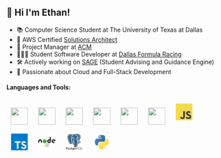 <h2> 👋 Hi I'm Ethan! </h2>

- 📚 Computer Science Student at The University of Texas at Dallas
- 💠 AWS Certified [Solutions Architect](https://cp.certmetrics.com/amazon/en/public/verify/credential/fca9329a4c99464da824a02d8ad43de4)
- 🚀 Project Manager at [ACM](https://github.com/acm-projects)
- 👨🏾‍💻 Student Software Developer at [Dallas Formula Racing](https://github.com/DallasFormulaRacing)
- 🛠️ Actively working on [SAGE](https://github.com/TheSAGEProject/SAGE) (Student Advising and Guidance Engine)
- 💜 Passionate about Cloud and Full-Stack Development

<h4 align="left">Languages and Tools:</h4>
<p align="left"> 
  <img src="https://cdn.jsdelivr.net/gh/devicons/devicon@latest/icons/amazonwebservices/amazonwebservices-plain-wordmark.svg" width="40" height="40" style="margin: 10px;"/>
  <img src="https://cdn.jsdelivr.net/gh/devicons/devicon@latest/icons/docker/docker-plain.svg" width="40" height="40" style="margin: 10px;"/> 
  <img src="https://cdn.jsdelivr.net/gh/devicons/devicon@latest/icons/git/git-plain.svg" width="40" height="40" style="margin: 10px;"/> 
  <img src="https://cdn.jsdelivr.net/gh/devicons/devicon@latest/icons/nextjs/nextjs-original.svg" width="40" height="40" style="margin: 10px;"/> 
  <img src="https://cdn.jsdelivr.net/gh/devicons/devicon@latest/icons/react/react-original.svg" width="40" height="40" style="margin: 10px;"/>
  <img src="https://cdn.jsdelivr.net/gh/devicons/devicon@latest/icons/cplusplus/cplusplus-plain.svg" width="40" height="40" style="margin: 10px;"/> 
  <img src="https://raw.githubusercontent.com/devicons/devicon/master/icons/javascript/javascript-original.svg" width="40" height="40" style="margin: 10px;"/>
  <img src="https://raw.githubusercontent.com/devicons/devicon/master/icons/typescript/typescript-original.svg" alt="typescript" width="40" height="40" style="margin: 10px;"/>
  <img src="https://raw.githubusercontent.com/devicons/devicon/master/icons/nodejs/nodejs-original-wordmark.svg" width="40" height="40" style="margin: 10px;"/>
  <img src="https://raw.githubusercontent.com/devicons/devicon/master/icons/postgresql/postgresql-original-wordmark.svg" width="40" height="40" style="margin: 10px;"/> 
  <img src="https://raw.githubusercontent.com/devicons/devicon/master/icons/python/python-original.svg" width="40" height="40" style="margin: 10px;"/> 
</p>

